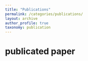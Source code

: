 ```yaml
---
title: "Publications"
permalink: /categories/publications/
layout: archive
author_profile: true
taxonomy: publication
---
```

# publicated paper
